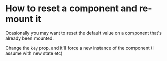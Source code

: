 # How to reset a component and re-mount it

Ocasionally you may want to reset the default value on a component that's
already been mounted.

Change the `key` prop, and it'll force a new instance of the component (I assume with new state etc)

